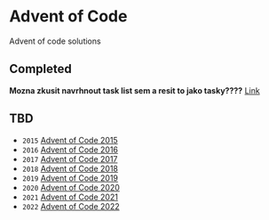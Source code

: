 # Advent of Code
Advent of code solutions

## Completed
__Mozna zkusit navrhnout task list sem a resit to jako tasky????__
[Link](https://docs.github.com/en/get-started/writing-on-github/getting-started-with-writing-and-formatting-on-github/basic-writing-and-formatting-syntax#task-lists)

## TBD
- `2015` [Advent of Code 2015](https://adventofcode.com/2015)
- `2016` [Advent of Code 2016](https://adventofcode.com/2016)
- `2017` [Advent of Code 2017](https://adventofcode.com/2017)
- `2018` [Advent of Code 2018](https://adventofcode.com/2018)
- `2019` [Advent of Code 2019](https://adventofcode.com/2019)
- `2020` [Advent of Code 2020](https://adventofcode.com/2020)
- `2021` [Advent of Code 2021](https://adventofcode.com/2021)
- `2022` [Advent of Code 2022](https://adventofcode.com/2022)
